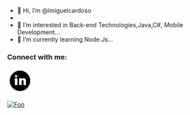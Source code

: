 - 👋 Hi, I’m @lmiguelcardoso
- 
- 👀 I’m interested in Back-end Technologies,Java,C#, Mobile Development...
- 🌱 I’m currently learning Node.Js...

### Connect with me:


[<img src=".\img\icons8-linkedin-circundado.svg">](https://www.linkedin.com/in/lmiguelcardoso/)

[![Foo](.\img\icons8-linkedin-circundado.svg")](https://www.linkedin.com/in/lmiguelcardoso/)





<!---
lmiguelcardoso/lmiguelcardoso is a ✨ special ✨ repository because its `README.md` (this file) appears on your GitHub profile.
You can click the Preview link to take a look at your changes.
--->
